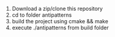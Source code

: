 1) Download a zip/clone this repository
2) cd to folder antipatterns
3) build the project using cmake && make
4) execute ./antipatterns from build folder
